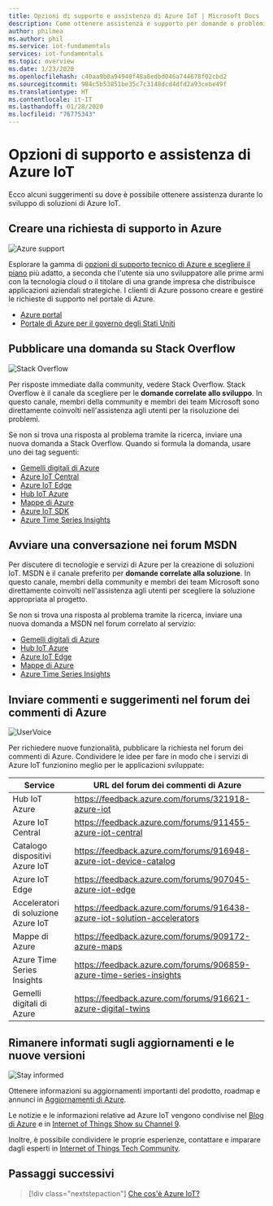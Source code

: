 ```yaml
---
title: Opzioni di supporto e assistenza di Azure IoT | Microsoft Docs
description: Come ottenere assistenza e supporto per domande o problemi quando si creano soluzioni con i servizi di Azure IoT.
author: philmea
ms.author: phil
ms.service: iot-fundamentals
services: iot-fundamentals
ms.topic: overview
ms.date: 1/23/2020
ms.openlocfilehash: c40aa9b0a94940f48a8edbd046a744678f02cbd2
ms.sourcegitcommit: 984c5b53851be35c7c3148dcd4dfd2a93cebe49f
ms.translationtype: HT
ms.contentlocale: it-IT
ms.lasthandoff: 01/28/2020
ms.locfileid: "76775343"
---
```

# <a name="azure-iot-support-and-help-options"></a>Opzioni di supporto e assistenza di Azure IoT

Ecco alcuni suggerimenti su dove è possibile ottenere assistenza durante lo sviluppo di soluzioni di Azure IoT.

## <a name="create-an-azure-support-request"></a>Creare una richiesta di supporto in Azure

<div class='icon is-large'>
    <img alt='Azure support' src='https://docs.microsoft.com/media/logos/logo_azure.svg'>
</div>

Esplorare la gamma di [opzioni di supporto tecnico di Azure e scegliere il piano](https://azure.microsoft.com/support/plans) più adatto, a seconda che l'utente sia uno sviluppatore alle prime armi con la tecnologia cloud o il titolare di una grande impresa che distribuisce applicazioni aziendali strategiche. I clienti di Azure possono creare e gestire le richieste di supporto nel portale di Azure.

* [Azure portal](https://ms.portal.azure.com/#blade/Microsoft_Azure_Support/HelpAndSupportBlade/overview)
* [Portale di Azure per il governo degli Stati Uniti](https://portal.azure.us)

## <a name="post-a-question-on-stack-overflow"></a>Pubblicare una domanda su Stack Overflow

<div class='icon is-large'>
    <img alt='Stack Overflow' src='https://docs.microsoft.com/media/logos/logo_stackoverflow.svg'>
</div>

Per risposte immediate dalla community, vedere Stack Overflow. Stack Overflow è il canale da scegliere per le **domande correlate allo sviluppo**. In questo canale, membri della community e membri dei team Microsoft sono direttamente coinvolti nell'assistenza agli utenti per la risoluzione dei problemi.

Se non si trova una risposta al problema tramite la ricerca, inviare una nuova domanda a Stack Overflow. Quando si formula la domanda, usare uno dei tag seguenti:

 - [Gemelli digitali di Azure](https://stackoverflow.com/questions/tagged/azure-digital-twins)
 - [Azure IoT Central](https://stackoverflow.com/questions/tagged/azure-iot-central)
 - [Azure IoT Edge](https://stackoverflow.com/questions/tagged/azure-iot-edge)
 - [Hub IoT Azure](https://stackoverflow.com/questions/tagged/azure-iot-hub)
 - [Mappe di Azure](https://stackoverflow.com/questions/tagged/azure-maps)
 - [Azure IoT SDK](https://stackoverflow.com/questions/tagged/azure-iot-sdk)
 - [Azure Time Series Insights](https://stackoverflow.com/questions/tagged/azure-timeseries-insights)

## <a name="start-a-conversation-on-the-msdn-forums"></a>Avviare una conversazione nei forum MSDN

Per discutere di tecnologie e servizi di Azure per la creazione di soluzioni IoT. MSDN è il canale preferito per **domande correlate alla soluzione**. In questo canale, membri della community e membri dei team Microsoft sono direttamente coinvolti nell'assistenza agli utenti per scegliere la soluzione appropriata al progetto.

Se non si trova una risposta al problema tramite la ricerca, inviare una nuova domanda a MSDN nel forum correlato al servizio:

- [Gemelli digitali di Azure](https://social.msdn.microsoft.com/Forums/en-US/home?forum=azuredigitaltwins)
- [Hub IoT Azure](https://social.msdn.microsoft.com/Forums/en-US/home?forum=azureiothub)
- [Azure IoT Edge](https://social.msdn.microsoft.com/Forums/en-US/home?forum=iotedge)
- [Mappe di Azure](https://social.msdn.microsoft.com/Forums/en-US/home?forum=azurelbs)
- [Azure Time Series Insights](https://social.msdn.microsoft.com/Forums/en-US/home?forum=AzureTimeSeriesInsights)

## <a name="submit-feedback-on-azure-feedback"></a>Inviare commenti e suggerimenti nel forum dei commenti di Azure

<div class='icon is-large'>
    <img alt='UserVoice' src='https://docs.microsoft.com/media/logos/logo-uservoice.svg'>
</div>

Per richiedere nuove funzionalità, pubblicare la richiesta nel forum dei commenti di Azure. Condividere le idee per fare in modo che i servizi di Azure IoT funzionino meglio per le applicazioni sviluppate:

| Service                       | URL del forum dei commenti di Azure |
|-------------------------------|---------------|
| Hub IoT Azure                    | https://feedback.azure.com/forums/321918-azure-iot |
| Azure IoT Central             | https://feedback.azure.com/forums/911455-azure-iot-central |
| Catalogo dispositivi Azure IoT      | https://feedback.azure.com/forums/916948-azure-iot-device-catalog |
| Azure IoT Edge                | https://feedback.azure.com/forums/907045-azure-iot-edge |
| Acceleratori di soluzione Azure IoT | https://feedback.azure.com/forums/916438-azure-iot-solution-accelerators |
| Mappe di Azure                 | https://feedback.azure.com/forums/909172-azure-maps |
| Azure Time Series Insights | https://feedback.azure.com/forums/906859-azure-time-series-insights |
| Gemelli digitali di Azure | https://feedback.azure.com/forums/916621-azure-digital-twins |

## <a name="stay-informed-of-updates-and-new-releases"></a>Rimanere informati sugli aggiornamenti e le nuove versioni

<div class='icon is-large'>
    <img alt='Stay informed' src='https://docs.microsoft.com/media/common/i_blog.svg'>
</div>

Ottenere informazioni su aggiornamenti importanti del prodotto, roadmap e annunci in [Aggiornamenti di Azure](https://azure.microsoft.com/updates/?category=iot).

Le notizie e le informazioni relative ad Azure IoT vengono condivise nel [Blog di Azure](https://azure.microsoft.com/blog/topics/internet-of-things/) e in [Internet of Things Show su Channel 9](https://channel9.msdn.com/Shows/Internet-of-Things-Show).

Inoltre, è possibile condividere le proprie esperienze, contattare e imparare dagli esperti in [Internet of Things Tech Community](https://techcommunity.microsoft.com/t5/Internet-of-Things-IoT/ct-p/IoT).

## <a name="next-steps"></a>Passaggi successivi

> [!div class="nextstepaction"]
> [Che cos'è Azure IoT?](iot-introduction.md)
